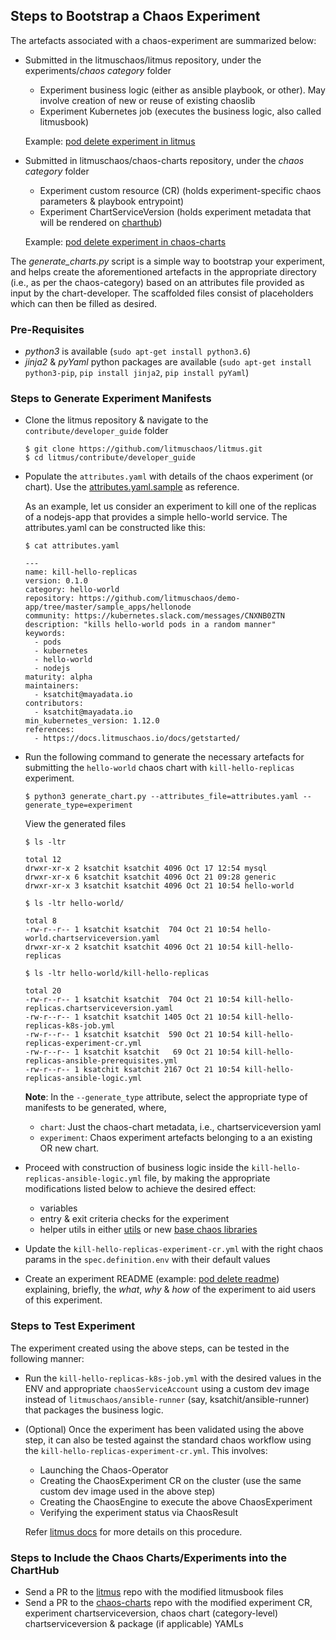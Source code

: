 ## Steps to Bootstrap a Chaos Experiment

The artefacts associated with a chaos-experiment are summarized below: 

- Submitted in the litmuschaos/litmus repository, under the experiments/*chaos category* folder

  - Experiment business logic (either as ansible playbook, or other). May involve creation of new or reuse of existing chaoslib
  - Experiment Kubernetes job (executes the business logic, also called litmusbook)

  Example: [pod delete experiment in litmus](/experiments/generic/pod_delete)

- Submitted in litmuschaos/chaos-charts repository, under the *chaos category* folder

  - Experiment custom resource (CR) (holds experiment-specific chaos parameters & playbook entrypoint)
  - Experiment ChartServiceVersion (holds experiment metadata that will be rendered on [charthub](hub.litmuschaos.io))

  Example: [pod delete experiment in chaos-charts](https://github.com/litmuschaos/chaos-charts/tree/master/charts/generic/pod-delete)

The *generate_charts.py* script is a simple way to bootstrap your experiment, and helps create the aforementioned artefacts in the 
appropriate directory (i.e., as per the chaos-category) based on an attributes file provided as input by the chart-developer. The 
scaffolded files consist of placeholders which can then be filled as desired.  

### Pre-Requisites

- *python3* is available (`sudo apt-get install python3.6`) 
- *jinja2* & *pyYaml* python packages are available (`sudo apt-get install python3-pip`, `pip install jinja2`, `pip install pyYaml`) 

### Steps to Generate Experiment Manifests

- Clone the litmus repository & navigate to the `contribute/developer_guide` folder

  ```
  $ git clone https://github.com/litmuschaos/litmus.git
  $ cd litmus/contribute/developer_guide
  ```

- Populate the `attributes.yaml` with details of the chaos experiment (or chart). Use the [attributes.yaml.sample](/contribute/developer_guide/attributes.yaml.sample) as reference. 

  As an example, let us consider an experiment to kill one of the replicas of a nodejs-app that provides a simple 
  hello-world service. The attributes.yaml can be constructed like this: 

  ```
  $ cat attributes.yaml 
  
  ---
  name: kill-hello-replicas
  version: 0.1.0
  category: hello-world
  repository: https://github.com/litmuschaos/demo-app/tree/master/sample_apps/hellonode
  community: https://kubernetes.slack.com/messages/CNXNB0ZTN
  description: "kills hello-world pods in a random manner"
  keywords: 
    - pods
    - kubernetes
    - hello-world
    - nodejs
  maturity: alpha
  maintainers: 
    - ksatchit@mayadata.io
  contributors: 
    - ksatchit@mayadata.io
  min_kubernetes_version: 1.12.0
  references: 
    - https://docs.litmuschaos.io/docs/getstarted/
  ```

- Run the following command to generate the necessary artefacts for submitting the `hello-world` chaos chart with 
  `kill-hello-replicas` experiment.

  ```
  $ python3 generate_chart.py --attributes_file=attributes.yaml --generate_type=experiment
  ```
  View the generated files

  ```
  $ ls -ltr

  total 12
  drwxr-xr-x 2 ksatchit ksatchit 4096 Oct 17 12:54 mysql
  drwxr-xr-x 6 ksatchit ksatchit 4096 Oct 21 09:28 generic
  drwxr-xr-x 3 ksatchit ksatchit 4096 Oct 21 10:54 hello-world

  $ ls -ltr hello-world/

  total 8
  -rw-r--r-- 1 ksatchit ksatchit  704 Oct 21 10:54 hello-world.chartserviceversion.yaml
  drwxr-xr-x 2 ksatchit ksatchit 4096 Oct 21 10:54 kill-hello-replicas

  $ ls -ltr hello-world/kill-hello-replicas

  total 20
  -rw-r--r-- 1 ksatchit ksatchit  704 Oct 21 10:54 kill-hello-replicas.chartserviceversion.yaml
  -rw-r--r-- 1 ksatchit ksatchit 1405 Oct 21 10:54 kill-hello-replicas-k8s-job.yml
  -rw-r--r-- 1 ksatchit ksatchit  590 Oct 21 10:54 kill-hello-replicas-experiment-cr.yml
  -rw-r--r-- 1 ksatchit ksatchit   69 Oct 21 10:54 kill-hello-replicas-ansible-prerequisites.yml
  -rw-r--r-- 1 ksatchit ksatchit 2167 Oct 21 10:54 kill-hello-replicas-ansible-logic.yml
  
  ```
 
  **Note**: In the `--generate_type` attribute, select the appropriate type of manifests to be generated, where, 
  - `chart`: Just the chaos-chart metadata, i.e., chartserviceversion yaml 
  - `experiment`: Chaos experiment artefacts belonging to a an existing OR new chart. 

- Proceed with construction of business logic inside the `kill-hello-replicas-ansible-logic.yml` file, by making
  the appropriate modifications listed below to achieve the desired effect: 

  - variables 
  - entry & exit criteria checks for the experiment 
  - helper utils in either [utils](/utils/) or new [base chaos libraries](/chaoslib) 

- Update the `kill-hello-replicas-experiment-cr.yml` with the right chaos params in the `spec.definition.env` with their
  default values

- Create an experiment README (example: [pod delete readme](experiments/generic/pod_delete/README.md)) explaining, briefly, 
  the *what*, *why* & *how* of the experiment to aid users of this experiment. 

### Steps to Test Experiment 

The experiment created using the above steps, can be tested in the following manner: 

- Run the `kill-hello-replicas-k8s-job.yml` with the desired values in the ENV and appropriate `chaosServiceAccount` 
  using a custom dev image instead of `litmuschaos/ansible-runner` (say, ksatchit/ansible-runner) that packages the 
  business logic.

- (Optional) Once the experiment has been validated using the above step, it can also be tested against the standard chaos 
  workflow using the `kill-hello-replicas-experiment-cr.yml`. This involves: 

  - Launching the Chaos-Operator
  - Creating the ChaosExperiment CR on the cluster (use the same custom dev image used in the above step) 
  - Creating the ChaosEngine to execute the above ChaosExperiment
  - Verifying the experiment status via ChaosResult 

  Refer [litmus docs](https://docs.litmuschaos.io/docs/getstarted/) for more details on this procedure.

### Steps to Include the Chaos Charts/Experiments into the ChartHub

- Send a PR to the [litmus](https://github.com/litmuschaos/litmus) repo with the modified litmusbook files
- Send a PR to the [chaos-charts](https://github.com/litmuschaos/chaos-charts) repo with the modified experiment CR, 
  experiment chartserviceversion, chaos chart (category-level) chartserviceversion & package (if applicable) YAMLs